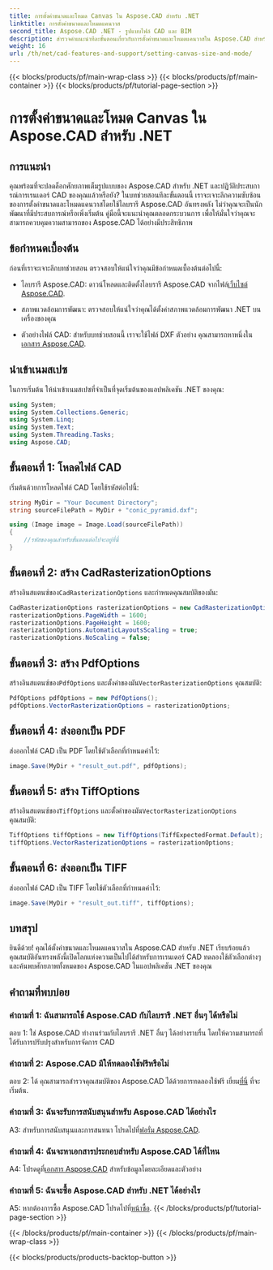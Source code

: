 ```yaml
---
title: การตั้งค่าขนาดและโหมด Canvas ใน Aspose.CAD สำหรับ .NET
linktitle: การตั้งค่าขนาดและโหมดแคนวาส
second_title: Aspose.CAD .NET - รูปแบบไฟล์ CAD และ BIM
description: สำรวจคำแนะนำทีละขั้นตอนเกี่ยวกับการตั้งค่าขนาดและโหมดแคนวาสใน Aspose.CAD สำหรับ .NET เพิ่มประสิทธิภาพการเรนเดอร์ CAD ของคุณอย่างง่ายดายโดยใช้บทช่วยสอนที่ครอบคลุมนี้
weight: 16
url: /th/net/cad-features-and-support/setting-canvas-size-and-mode/
---
```


{{< blocks/products/pf/main-wrap-class >}}
{{< blocks/products/pf/main-container >}}
{{< blocks/products/pf/tutorial-page-section >}}

# การตั้งค่าขนาดและโหมด Canvas ใน Aspose.CAD สำหรับ .NET

## การแนะนำ

คุณพร้อมที่จะปลดล็อกศักยภาพเต็มรูปแบบของ Aspose.CAD สำหรับ .NET และปฏิวัติประสบการณ์การเรนเดอร์ CAD ของคุณแล้วหรือยัง? ในบทช่วยสอนทีละขั้นตอนนี้ เราจะเจาะลึกความซับซ้อนของการตั้งค่าขนาดและโหมดแคนวาสโดยใช้ไลบรารี Aspose.CAD อันทรงพลัง ไม่ว่าคุณจะเป็นนักพัฒนาที่มีประสบการณ์หรือเพิ่งเริ่มต้น คู่มือนี้จะแนะนำคุณตลอดกระบวนการ เพื่อให้มั่นใจว่าคุณจะสามารถควบคุมความสามารถของ Aspose.CAD ได้อย่างมีประสิทธิภาพ

## ข้อกำหนดเบื้องต้น

ก่อนที่เราจะเจาะลึกบทช่วยสอน ตรวจสอบให้แน่ใจว่าคุณมีข้อกำหนดเบื้องต้นต่อไปนี้:

-  ไลบรารี Aspose.CAD: ดาวน์โหลดและติดตั้งไลบรารี Aspose.CAD จากไฟล์[เว็บไซต์ Aspose.CAD](https://releases.aspose.com/cad/net/).

- สภาพแวดล้อมการพัฒนา: ตรวจสอบให้แน่ใจว่าคุณได้ตั้งค่าสภาพแวดล้อมการพัฒนา .NET บนเครื่องของคุณ

-  ตัวอย่างไฟล์ CAD: สำหรับบทช่วยสอนนี้ เราจะใช้ไฟล์ DXF ตัวอย่าง คุณสามารถหาหนึ่งใน[เอกสาร Aspose.CAD](https://reference.aspose.com/cad/net/).

## นำเข้าเนมสเปซ

ในการเริ่มต้น ให้นำเข้าเนมสเปซที่จำเป็นที่จุดเริ่มต้นของแอปพลิเคชัน .NET ของคุณ:

```csharp
using System;
using System.Collections.Generic;
using System.Linq;
using System.Text;
using System.Threading.Tasks;
using Aspose.CAD;
```

## ขั้นตอนที่ 1: โหลดไฟล์ CAD

เริ่มต้นด้วยการโหลดไฟล์ CAD โดยใช้รหัสต่อไปนี้:

```csharp
string MyDir = "Your Document Directory";
string sourceFilePath = MyDir + "conic_pyramid.dxf";

using (Image image = Image.Load(sourceFilePath))
{
    //รหัสของคุณสำหรับขั้นตอนต่อไปจะอยู่ที่นี่
}
```

## ขั้นตอนที่ 2: สร้าง CadRasterizationOptions

 สร้างอินสแตนซ์ของ`CadRasterizationOptions` และกำหนดคุณสมบัติของมัน:

```csharp
CadRasterizationOptions rasterizationOptions = new CadRasterizationOptions();
rasterizationOptions.PageWidth = 1600;
rasterizationOptions.PageHeight = 1600;
rasterizationOptions.AutomaticLayoutsScaling = true;
rasterizationOptions.NoScaling = false;
```

## ขั้นตอนที่ 3: สร้าง PdfOptions

 สร้างอินสแตนซ์ของ`PdfOptions` และตั้งค่าของมัน`VectorRasterizationOptions` คุณสมบัติ:

```csharp
PdfOptions pdfOptions = new PdfOptions();
pdfOptions.VectorRasterizationOptions = rasterizationOptions;
```

## ขั้นตอนที่ 4: ส่งออกเป็น PDF

ส่งออกไฟล์ CAD เป็น PDF โดยใช้ตัวเลือกที่กำหนดค่าไว้:

```csharp
image.Save(MyDir + "result_out.pdf", pdfOptions);
```

## ขั้นตอนที่ 5: สร้าง TiffOptions

 สร้างอินสแตนซ์ของ`TiffOptions` และตั้งค่าของมัน`VectorRasterizationOptions` คุณสมบัติ:

```csharp
TiffOptions tiffOptions = new TiffOptions(TiffExpectedFormat.Default);
tiffOptions.VectorRasterizationOptions = rasterizationOptions;
```

## ขั้นตอนที่ 6: ส่งออกเป็น TIFF

ส่งออกไฟล์ CAD เป็น TIFF โดยใช้ตัวเลือกที่กำหนดค่าไว้:

```csharp
image.Save(MyDir + "result_out.tiff", tiffOptions);
```

## บทสรุป

ยินดีด้วย! คุณได้ตั้งค่าขนาดและโหมดแคนวาสใน Aspose.CAD สำหรับ .NET เรียบร้อยแล้ว คุณสมบัติอันทรงพลังนี้เปิดโลกแห่งความเป็นไปได้สำหรับการเรนเดอร์ CAD ทดลองใช้ตัวเลือกต่างๆ และค้นพบศักยภาพทั้งหมดของ Aspose.CAD ในแอปพลิเคชัน .NET ของคุณ

## คำถามที่พบบ่อย

### คำถามที่ 1: ฉันสามารถใช้ Aspose.CAD กับไลบรารี .NET อื่นๆ ได้หรือไม่

ตอบ 1: ใช่ Aspose.CAD ทำงานร่วมกับไลบรารี .NET อื่นๆ ได้อย่างราบรื่น โดยให้ความสามารถที่ได้รับการปรับปรุงสำหรับการจัดการ CAD

### คำถามที่ 2: Aspose.CAD มีให้ทดลองใช้ฟรีหรือไม่

 ตอบ 2: ได้ คุณสามารถสำรวจคุณสมบัติของ Aspose.CAD ได้ด้วยการทดลองใช้ฟรี เยี่ยม[ที่นี่](https://releases.aspose.com/) ที่จะเริ่มต้น.

### คำถามที่ 3: ฉันจะรับการสนับสนุนสำหรับ Aspose.CAD ได้อย่างไร

 A3: สำหรับการสนับสนุนและการสนทนา โปรดไปที่[ฟอรั่ม Aspose.CAD](https://forum.aspose.com/c/cad/19).

### คำถามที่ 4: ฉันจะหาเอกสารประกอบสำหรับ Aspose.CAD ได้ที่ไหน

 A4: โปรดดูที่[เอกสาร Aspose.CAD](https://reference.aspose.com/cad/net/) สำหรับข้อมูลโดยละเอียดและตัวอย่าง

### คำถามที่ 5: ฉันจะซื้อ Aspose.CAD สำหรับ .NET ได้อย่างไร

 A5: หากต้องการซื้อ Aspose.CAD โปรดไปที่[หน้าซื้อ](https://purchase.aspose.com/buy).
{{< /blocks/products/pf/tutorial-page-section >}}

{{< /blocks/products/pf/main-container >}}
{{< /blocks/products/pf/main-wrap-class >}}

{{< blocks/products/products-backtop-button >}}
